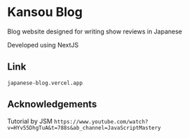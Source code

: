 # Kansou Blog

Blog website designed for writing show reviews in Japanese

Developed using NextJS
## Link
`japanese-blog.vercel.app`

## Acknowledgements
Tutorial by JSM
`https://www.youtube.com/watch?v=HYv55DhgTuA&t=788s&ab_channel=JavaScriptMastery`

